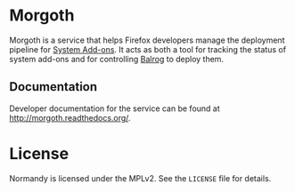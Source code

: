 # Morgoth

Morgoth is a service that helps Firefox developers manage the deployment
pipeline for [System Add-ons][]. It acts as both a tool for tracking the status
of system add-ons and for controlling [Balrog][] to deploy them.

[System Add-ons]: https://wiki.mozilla.org/Firefox/Go_Faster
[Balrog]: https://wiki.mozilla.org/Balrog

## Documentation

Developer documentation for the service can be found at
http://morgoth.readthedocs.org/.

# License

Normandy is licensed under the MPLv2. See the `LICENSE` file for details.
